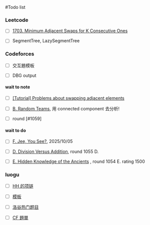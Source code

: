 #Todo list

### Leetcode

- [ ] [1703. Minimum Adjacent Swaps for K Consecutive Ones](https://leetcode.cn/problems/minimum-adjacent-swaps-for-k-consecutive-ones/description/)

- [ ] SegmentTree, LazySegmentTree

### Codeforces

- [ ] 交互題模板

- [ ] DBG output

#### wait to note

- [ ] [[Tutorial] Problems about swapping adjacent elements](https://codeforces.com/blog/entry/92130?utm_source=chatgpt.com)

- [ ] [B. Random Teams](https://codeforces.com/problemset/problem/478/B), 用 connected component 去分析!

- [ ] round [#1059]

#### wait to do

- [ ] [F. Jee, You See?](https://codeforces.com/problemset/problem/1670/F), 2025/10/05

- [ ] [D. Division Versus Addition](https://codeforces.com/contest/2152/problem/D), round 1055 D.

- [ ] [E. Hidden Knowledge of the Ancients](https://codeforces.com/contest/2149/problem/E) , round 1054 E. rating 1500

### luogu

- [ ] [HH 的项链](https://www.luogu.com.cn/problem/P1972)

- [ ] [模板](https://www.luogu.com.cn/problem/list?keyword=%E6%A8%A1%E6%9D%BF&page=1)

- [ ] [洛谷热门题目](https://www.luogu.com.cn/training/491073)

- [ ] [CF 題單](https://www.luogu.com.cn/training/465300)

